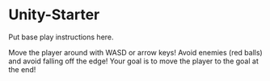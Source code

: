 # Unity-Starter
Put base play instructions here.

Move the player around with WASD or arrow keys!
Avoid enemies (red balls) and avoid falling off the edge!
Your goal is to move the player to the goal at the end!